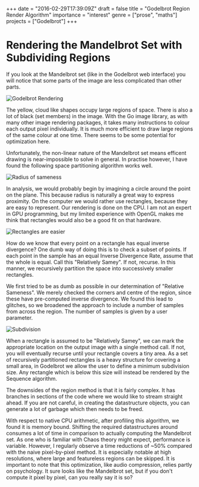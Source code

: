 +++
date = "2016-02-29T17:39:09Z"
draft = false
title = "Godelbrot Region Render Algorithm"
importance = "interest"
genre = ["prose", "maths"]
projects = ["Godelbrot"]
+++

# Rendering the Mandelbrot Set with Subdividing Regions

If you look at the Mandelbrot set (like in the Godelbrot web interface) you will notice that some parts of the image are less complicated than other parts.

![Godelbrot Rendering](/image/mandelbrot-sameness.png)

The yellow, cloud like shapes occupy large regions of space.  There is also a lot of black (set members) in the image.  With the Go image library, as with many other image rendering packages, it takes many instructions to colour each output pixel individually.  It is much more efficient to draw large regions of the same colour at one time.  There seems to be some potential for optimization here.

Unfortunately, the non-linear nature of the Mandelbrot set means efficent drawing is near-impossible to solve in general.  In practise however, I have found the following space partitioning algorithm works well.

![Radius of sameness](/image/mandelbrot-radius.png)

In analysis, we would probably begin by imagining a circle around the point on the plane.  This because radius is naturally a great way to express proximity.  On the computer we would rather use rectangles, because they are easy to represent.  Our rendering is done on the CPU.  I am not an expert in GPU programming, but my limited experience with OpenGL makes me think that rectangles would also be a good fit on that hardware.

![Rectangles are easier](/image/mandelbrot-rectangle.png)

How do we know that every point on a rectangle has equal inverse divergence?  One dumb way of doing this is to check a subset of points.  If each point in the sample has an equal Inverse Divergence Rate, assume that the whole is equal.  Call this "Relatively Samey".  If not, recurse.  In this manner, we recursively partition the space into successively smaller rectangles.

We first tried to be as dumb as possible in our determination of "Relative Sameness".  We merely checked the corners and centre of the region, since these have pre-computed inverse divergence.  We found this lead to glitches, so we broadened the approach to include a number of samples from
across the region.  The number of samples is given by a user parameter.

![Subdivision](/image/mandelbrot-subdivide.png)

When a rectangle is assumed to be "Relatively Samey", we can mark the appropriate location on the output image with a single method call.  If not, you will eventually recurse until your rectangle covers a tiny area.  As a set of recursively partitioned rectangles is a heavy structure for covering a small area, in Godelbrot we allow the user to define a minimum subdivision size.  Any rectangle which is below this size will instead be rendered by the Sequence algorithm.

The downsides of the region method is that it is fairly complex.  It has branches in sections of the code where we would like to stream straight ahead.  If you are not careful, in creating the datastructure objects, you can generate a lot of garbage which then needs to be freed.

With respect to native CPU arithmetic, after profiling this algorithm, we found it is memory bound.  Shifting the required datastructures around consumes a lot of time in comparison to actually computing the Mandelbrot set.  As one who is familiar with Chaos theory might expect, performance is variable.  However, I regularly observe a time reductions of ~50% compared with the naive pixel-by-pixel method.  It is especially notable at high resolutions, where large and featureless regions can be skipped.  It is important to note that this optimization, like audio compression, relies partly on psychology.  It sure looks like the Mandelbrot set, but if you don't compute it pixel by pixel, can you really say it is so?
